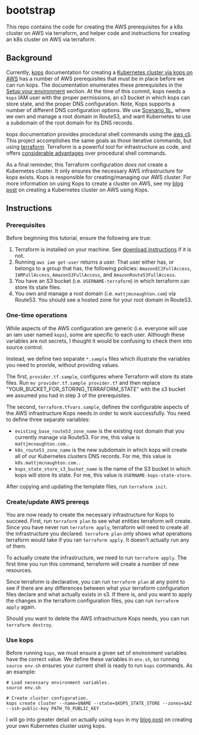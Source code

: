 # bootstrap

This repo contains the code for creating the AWS prerequisites for a k8s
cluster on AWS via terraform, and helper code and instructions for creating an
k8s cluster on AWS via terraform.

## Background

Currently, [kops](https://github.com/kubernetes/kops) documentation for creating
a [Kubernetes cluster via kops on
AWS](https://github.com/kubernetes/kops/blob/master/docs/aws.md) has a number of
AWS prerequisites that must be in place before we can run kops. The
documentation enumerates these prerequisites in the [Setup your
environment](https://github.com/kubernetes/kops/blob/master/docs/aws.md#setup-your-environment)
section. At the time of this commit, kops needs a `kops` IAM user with the
proper permissions, an s3 bucket in which kops can store state, and the proper
DNS configuration. Note, Kops supports a number of different DNS configuration
options. We use [Scenario
1b.](https://github.com/kubernetes/kops/blob/master/docs/aws.md#scenario-1b-a-subdomain-under-a-domain-purchasedhosted-via-aws), where we own and manage a root domain in Route53,
and want Kubernetes to use a subdomain of the root domain for its DNS records.

kops documentation provides procedural shell commands using the [aws
cli](https://aws.amazon.com/cli/). This project accomplishes the same goals as
those iterative commands, but using [terraform](https://www.terraform.io).
Terraform is a powerful tool for infrastructure as code, and offers [considerable
advantages](https://www.safaribooksonline.com/library/view/terraform-up-and/9781491977071/ch01.html)
over procedural shell commands.

As a final reminder, this Terraform configuration _does not_ create a Kubernetes
cluster. It only ensures the necessary AWS infrastructure for kops exists. Kops
is responsible for creating/managing our AWS cluster. For more information on
using Kops to create a cluster on AWS, see my [blog
post](http://mattjmcnaughton.com/post/a-kubernetes-of-ones-own-part-2/) on
creating a Kubernetes cluster on AWS using Kops.

## Instructions

### Prerequisites

Before beginning this tutorial, ensure the following are true:
1. Terraform is installed on your machine.
   See [download instructions](https://www.terraform.io/intro/getting-started/install.html)
   if it is not.
2. Running `aws iam get-user` returns a user. That user either has, or belongs
   to a group that has, the following policies: `AmazonEC2FullAccess`,
   `IAMFullAccess`, `AmazonS3FullAccess`, and `AmazonRoute53FullAccess`.
3. You have an S3 bucket (i.e. `USERNAME-terraform`) in which
   terraform can store its state files.
4. You own and manage a root domain (i.e. `mattjmcnaughton.com`) via Route53.
   You should see a hosted zone for your root domain in Route53.

### One-time operations

While aspects of the AWS configuration are generic (i.e. everyone will use an
iam user named `kops`), some are specific to each user. Although these variables
are not secrets, I thought it would be confusing to check them into source
control.

Instead, we define two separate `*.sample` files which illustrate the variables
you need to provide, without providing values.

The first, `provider.tf.sample`, configures where Terraform will store its state
files. Run `mv provider.tf.sample provider.tf` and then replace
"YOUR_BUCKET_FOR_STORING_TERRAFORM_STATE" with the s3 bucket we assumed you had
in step 3 of the prerequisites.

The second, `terraform.tfvars.sample`, defines the configurable aspects of the
AWS infrastructure Kops needs in order to work successfully. You need to define
three separate variables:
- `existing_base_route53_zone_name` is the existing root domain that you
  currently manage via Route53. For me, this value is `mattjmcnaughton.com.`.
- `k8s_route53_zone_name` is the new subdomain in which kops will create all of
  our Kubernetes clusters DNS records. For me, this value is `k8s.mattjmcnaughton.com.`.
- `kops_state_store_s3_bucket_name` is the name of the S3 bucket in which kops
  will store its state. For me, this value is `USERNAME-kops-state-store`.

After copying and updating the template files, run `terraform init`.

### Create/update AWS prereqs

You are now ready to create the necessary infrastructure for Kops to succeed.
First, run `terraform plan` to see what entities terraform will create. Since
you have never run `terraform apply`, terraform will need to create all the
infrastructure you declared. `terraform plan` only shows what operations
terraform would take if you ran `terraform apply`. It doesn't actually run any
of them.

To actually create the infrastructure, we need to run `terraform apply`. The
first time you run this command, terraform will create a number of new
resources.

Since terraform is declarative, you can run `terraform plan` at any point to see
if there are any differences between what your terraform configuration files
declare and what actually exists in s3. If there is, and you want to apply the
changes in the terraform configuration files, you can run `terraform apply`
again.

Should you want to delete the AWS infrastructure Kops needs, you can run
`terraform destroy`.

### Use kops

Before running `kops`, we must ensure a given set of environment variables have
the correct value. We define these variables in `env.sh`, so running `source
env.sh` ensures your current shell is ready to run `kops` commands. As an
example:

```
# Load necessary environment variables.
source env.sh

# Create cluster configuration.
kops create cluster --name=$NAME --state=$KOPS_STATE_STORE --zones=$AZ --ssh-public-key PATH_TO_PUBLIC_KEY
```

I will go into greater detail on actually using `kops` in my [blog
post](http://mattjmcnaughton.com/post/a-kubernetes-of-ones-own-part-2/) on
creating your own Kubernetes cluster using kops.
